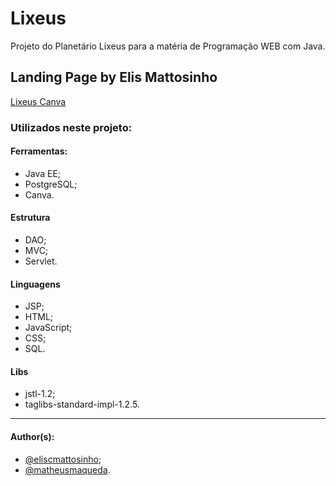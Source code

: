# Lixeus
Projeto do Planetário Lixeus para a matéria de Programação WEB com Java.

## Landing Page by Elis Mattosinho
[Lixeus Canva](https://www.behance.net/gallery/203052553/Lixeus-Landing-Page)

### Utilizados neste projeto:
#### Ferramentas:
- Java EE;
- PostgreSQL;
- Canva.

#### Estrutura
- DAO;
- MVC;
- Servlet.

#### Linguagens
- JSP;
- HTML;
- JavaScript;
- CSS;
- SQL.

#### Libs
- jstl-1.2;
- taglibs-standard-impl-1.2.5.

---

#### Author(s):
- [@eliscmattosinho](https://www.linkedin.com/in/eliscmattosinho/);
- [@matheusmaqueda](https://www.linkedin.com/in/matheus-maqueda-martins-640081249/).

